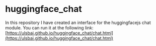# huggingface_chat

In this repository I have created an interface for the huggingfacejs chat module. You can run it at the following link:
[https://ulsbai.github.io/huggingface_chat/chat.html](https://ulsbai.github.io/huggingface_chat/chat.html)
